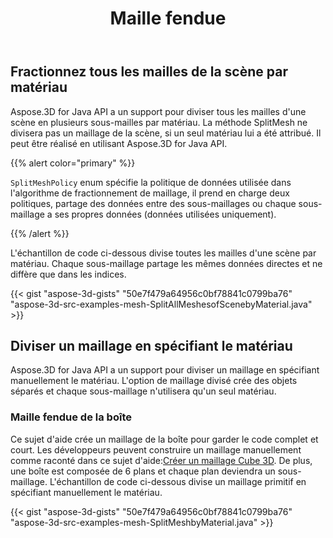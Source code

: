 ﻿---
title: Maille fendue
type: docs
weight: 10
url: /fr/java/split-mesh/
description: Aspose.3D for Java API a un support pour diviser tous les mailles d'une scène en plusieurs sous-mailles par matériau. La méthode SplitMesh ne divisera pas un maillage de la scène, si un seul matériau lui a été attribué. Il peut être réalisé en utilisant Aspose.3D for Java API.
---
## **Fractionnez tous les mailles de la scène par matériau**
Aspose.3D for Java API a un support pour diviser tous les mailles d'une scène en plusieurs sous-mailles par matériau. La méthode SplitMesh ne divisera pas un maillage de la scène, si un seul matériau lui a été attribué. Il peut être réalisé en utilisant Aspose.3D for Java API.

{{% alert color="primary" %}} 

`SplitMeshPolicy` enum spécifie la politique de données utilisée dans l'algorithme de fractionnement de maillage, il prend en charge deux politiques, partage des données entre des sous-maillages ou chaque sous-maillage a ses propres données (données utilisées uniquement).

{{% /alert %}} 

L'échantillon de code ci-dessous divise toutes les mailles d'une scène par matériau. Chaque sous-maillage partage les mêmes données directes et ne diffère que dans les indices.

{{< gist "aspose-3d-gists" "50e7f479a64956c0bf78841c0799ba76" "aspose-3d-src-examples-mesh-SplitAllMeshesofScenebyMaterial.java" >}}
## **Diviser un maillage en spécifiant le matériau**
Aspose.3D for Java API a un support pour diviser un maillage en spécifiant manuellement le matériau. L'option de maillage divisé crée des objets séparés et chaque sous-maillage n'utilisera qu'un seul matériau.
### **Maille fendue de la boîte**
Ce sujet d'aide crée un maillage de la boîte pour garder le code complet et court. Les développeurs peuvent construire un maillage manuellement comme raconté dans ce sujet d'aide:[Créer un maillage Cube 3D](https://docs.dynabic.com/display/3djava/Create+3D+Mesh+and+Scene). De plus, une boîte est composée de 6 plans et chaque plan deviendra un sous-maillage. L'échantillon de code ci-dessous divise un maillage primitif en spécifiant manuellement le matériau.

{{< gist "aspose-3d-gists" "50e7f479a64956c0bf78841c0799ba76" "aspose-3d-src-examples-mesh-SplitMeshbyMaterial.java" >}}
